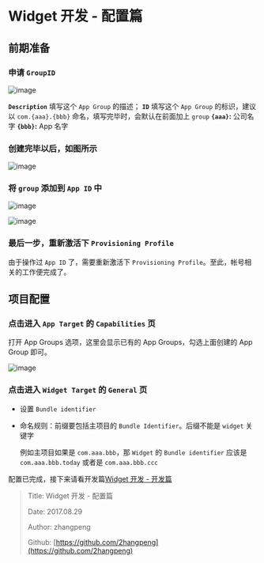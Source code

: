 # Widget 开发 - 配置篇

## 前期准备

### 申请 `GroupID`

![image](http://file.zhangpeng.site/2017/08/29/1.jpeg)

**`Description`** 填写这个 `App Group` 的描述；
**`ID`** 填写这个 `App Group` 的标识，建议以 `com.{aaa}.{bbb}` 命名，填写完毕时，会默认在前面加上 `group`
**`{aaa}`:** 公司名字
**`{bbb}`:** App 名字

### 创建完毕以后，如图所示

![image](http://file.zhangpeng.site/2017/08/29/2.jpeg)

### 将 `group` 添加到 `App ID` 中

![image](http://file.zhangpeng.site/2017/08/29/3.jpeg)

![image](http://file.zhangpeng.site/2017/08/29/4.jpeg)

### 最后一步，重新激活下 `Provisioning Profile`

由于操作过 `App ID` 了，需要重新激活下 `Provisioning Profile`。至此，帐号相关的工作便完成了。

## 项目配置

### 点击进入 `App Target` 的 `Capabilities` 页

打开 App Groups 选项，这里会显示已有的 App Groups，勾选上面创建的 App Group 即可。

![image](http://file.zhangpeng.site/2017/08/29/5.jpeg)

### 点击进入 `Widget Target` 的 `General` 页

* 设置 `Bundle identifier`
* 命名规则：前缀要包括主项目的 `Bundle Identifier`。后缀不能是 `widget` 关键字

  例如主项目如果是 `com.aaa.bbb`，那 `Widget` 的 `Bundle identifier` 应该是 `com.aaa.bbb.today` 或者是 `com.aaa.bbb.ccc`

配置已完成，接下来请看开发篇[Widget 开发 - 开发篇](http://www.jianshu.com/p/9ddb712a45b4)

> Title: Widget 开发 - 配置篇
>
> Date: 2017.08.29
>
> Author: zhangpeng
>
> Github: [https://github.com/2hangpeng](https://github.com/2hangpeng)
